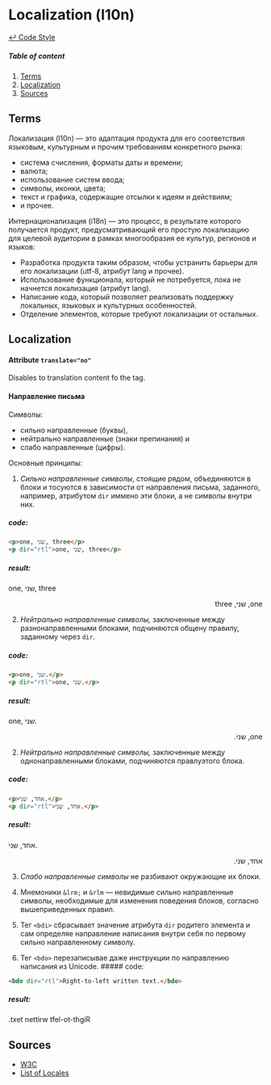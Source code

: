 Localization (l10n)
==

[↩ Code Style](./README.md#code-style)

##### Table of content
1. [Terms](#terms)
2. [Localization](#localization)
3. [Sources](#sources)

Terms
--

Локализация (l10n) — это адаптация продукта для его соответствия языковым, культурным и прочим требованиям конкретного рынка:

 * система счисления, форматы даты и времени;
 * валюта;
 * использование систем ввода;
 * символы, иконки, цвета;
 * текст и графика, содержащие отсылки к идеям и действиям;
 * и прочее.

Интернационализация (i18n) — это процесс, в результате которого получается продукт, предусматривающий его простую локализацию для целевой аудитории в рамках многообразия ее культур, регионов и языков:

 * Разработка продукта таким образом, чтобы устранить барьеры для его локализации (utf-8, атрибут lang и прочее).
 * Использование функционала, который не потребуется, пока не начнется локализация (атрибут lang).
 * Написание кода, который позволяет реализовать поддержку локальных, языковых и культурных особенностей.
 * Отделение элементов, которые требуют локализации от остальных.

Localization
--

#### Attribute `translate="no"`

Disables to translation content fo the tag.

#### Направление письма

Символы:
 * сильно направленные (буквы),
 * нейтрально направленные (знаки препинания) и
 * слабо направленные (цифры).

Основные принципы:
 1. *Сильно направленные символы*, стоящие рядом, объединяются в блоки и тосуются в зависимости от направления письма, заданного, например, атрибутом `dir` иммено эти блоки, а не символы внутри них.
 
 ##### code:
 ```html
 <p>one, שני, three</p>
 <p dir="rtl">one, שני, three</p>
 ```
 ##### result:
 <p>one, שני, three</p>
 <p dir="rtl">one, שני, three</p>

 2. *Нейтрально направленные символы,* заключенные между разнонаправленными блоками, подчиняются общену правилу, заданному через `dir`.
 
 ##### code:
 ```html
 <p>one, שניׁ.</p>
 <p dir="rtl">one, שניׁ.</p>
 ```
 ##### result:
 <p>one, שניׁ.</p>
 <p dir="rtl">one, שניׁ.</p>

 2. *Нейтрально направленные символы,* заключенные между однонаправленными блоками, подчиняются правлуэтого блока.
 
 ##### code:
 ```html
 <p>אחד, שניׁ.</p>
 <p dir="rtl">אחד, שניׁ.</p>
 ```
 ##### result:
 <p>אחד, שניׁ.</p>
 <p dir="rtl">אחד, שניׁ.</p>

 3. *Слабо направленные символы* не разбивают окружающие их блоки.

 4. Мнемоники `&lrm;` и `&rlm` — невидимые сильно направленные символы, необходимые для изменения поведения блоков, согласно вышеприведенных правил.

 5. Тег `<bdi>` сбрасывает значение атрибута `dir` родитего элемента и сам определяе направление написания внутри себя по первому сильно направленному символу.

 6. Тег `<bdo>` перезаписывае даже инструкции по направлению написания из Unicode. ##### code:
 
 ```html
 <bdo dir="rtl">Right-to-left written text.</bdo>
 ```
 ##### result:
 <bdo dir="rtl">Right-to-left written text.</bdo>

Sources
--
 * [W3C](https://www.w3.org/International/)
 * [List of Locales](http://www.localeplanet.com/icu/index.html)
